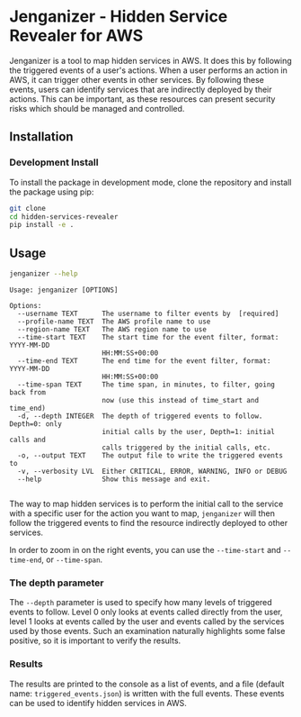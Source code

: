 # Jenganizer - Hidden Service Revealer for AWS
Jenganizer is a tool to map hidden services in AWS. It does this by following the triggered events of a user's actions.
When a user performs an action in AWS, it can trigger other events in other services. By following these events, users
can identify services that are indirectly deployed by their actions. This can be important, as these resources can 
present security risks which should be managed and controlled.

## Installation
### Development Install
To install the package in development mode, clone the repository and install the package using pip:
```bash
git clone
cd hidden-services-revealer
pip install -e .
```

## Usage

```bash
jenganizer --help
```

```
Usage: jenganizer [OPTIONS]

Options:
  --username TEXT      The username to filter events by  [required]
  --profile-name TEXT  The AWS profile name to use
  --region-name TEXT   The AWS region name to use
  --time-start TEXT    The start time for the event filter, format: YYYY-MM-DD
                       HH:MM:SS+00:00
  --time-end TEXT      The end time for the event filter, format: YYYY-MM-DD
                       HH:MM:SS+00:00
  --time-span TEXT     The time span, in minutes, to filter, going back from
                       now (use this instead of time_start and time_end)
  -d, --depth INTEGER  The depth of triggered events to follow. Depth=0: only
                       initial calls by the user, Depth=1: initial calls and
                       calls triggered by the initial calls, etc.
  -o, --output TEXT    The output file to write the triggered events to
  -v, --verbosity LVL  Either CRITICAL, ERROR, WARNING, INFO or DEBUG
  --help               Show this message and exit.


```

The way to map hidden services is to perform the initial call to the service with a specific user for the action you 
want to map, `jenganizer` will then follow the triggered events to find the resource indirectly deployed to other services.

In order to zoom in on the right events, you can use the `--time-start` and `--time-end`, or `--time-span`.

### The depth parameter
The `--depth` parameter is used to specify how many levels of triggered events to follow. Level 0 only looks at events
called directly from the user, level 1 looks at events called by the user and events called by the services used 
by those events. Such an examination naturally highlights some false positive, so it is important to verify the results.

### Results
The results are printed to the console as a list of events, and a file 
(default name: `triggered_events.json`) is written with the full events.
These events can be used to identify hidden services in AWS.


